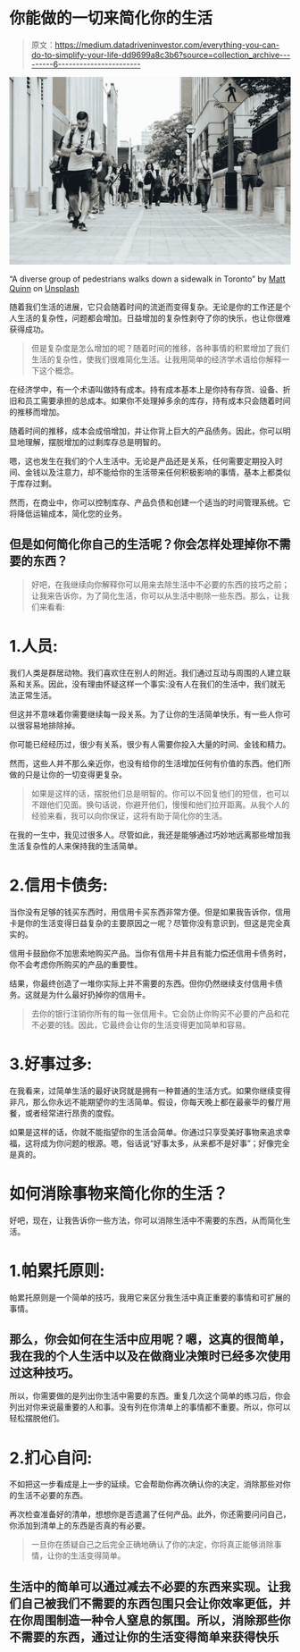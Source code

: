 # 你能做的一切来简化你的生活

> 原文：<https://medium.datadriveninvestor.com/everything-you-can-do-to-simplify-your-life-dd9699a8c3b6?source=collection_archive---------6----------------------->

![](img/6074440b0de2866ea871f7229e5f282d.png)

“A diverse group of pedestrians walks down a sidewalk in Toronto” by [Matt Quinn](https://unsplash.com/@matt_quinn?utm_source=medium&utm_medium=referral) on [Unsplash](https://unsplash.com?utm_source=medium&utm_medium=referral)

随着我们生活的进展，它只会随着时间的流逝而变得复杂。无论是你的工作还是个人生活的复杂性，问题都会增加。日益增加的复杂性剥夺了你的快乐，也让你很难获得成功。

> 但是复杂度是怎么增加的呢？随着时间的推移，各种事情的积累增加了我们生活的复杂性，使我们很难简化生活。让我用简单的经济学术语给你解释一下这个概念。

在经济学中，有一个术语叫做持有成本。持有成本基本上是你持有存货、设备、折旧和员工需要承担的总成本。如果你不处理掉多余的库存，持有成本只会随着时间的推移而增加。

随着时间的推移，成本会成倍增加，并让你背上巨大的产品债务。因此，你可以明显地理解，摆脱增加的过剩库存总是明智的。

嗯，这也发生在我们的个人生活中。无论是产品还是关系，任何需要定期投入时间、金钱以及注意力，却不能给你的生活带来任何积极影响的事情，基本上都类似于库存过剩。

然而，在商业中，你可以控制库存、产品负债和创建一个适当的时间管理系统。它将降低运输成本，简化您的业务。

## 但是如何简化你自己的生活呢？你会怎样处理掉你不需要的东西？

> 好吧，在我继续向你解释你可以用来去除生活中不必要的东西的技巧之前；让我来告诉你，为了简化生活，你可以从生活中剔除一些东西。那么，让我们来看看:

# 1.人员:

我们人类是群居动物。我们喜欢住在别人的附近。我们通过互动与周围的人建立联系和关系。因此，没有理由怀疑这样一个事实:没有人在我们的生活中，我们就无法正常生活。

但这并不意味着你需要继续每一段关系。为了让你的生活简单快乐，有一些人你可以很容易地排除掉。

你可能已经经历过，很少有关系，很少有人需要你投入大量的时间、金钱和精力。

然而，这些人并不那么亲近你，也没有给你的生活增加任何有价值的东西。他们所做的只是让你的一切变得更复杂。

> 如果是这样的话，摆脱他们总是明智的。你可以不回复他们的短信，也可以不跟他们见面。换句话说，你避开他们，慢慢和他们拉开距离。从我个人的经验来看，我可以向你保证，这将有助于简化你的生活。

在我的一生中，我见过很多人。尽管如此，我还是能够通过巧妙地远离那些增加我生活复杂性的人来保持我的生活简单。

# 2.信用卡债务:

当你没有足够的钱买东西时，用信用卡买东西非常方便。但是如果我告诉你，信用卡是你的生活变得日益复杂的主要原因之一呢？尽管你没有意识到，但这是完全真实的。

信用卡鼓励你不加思索地购买产品。当你有信用卡并且有能力偿还信用卡债务时，你不会考虑你所购买的产品的重要性。

结果，你最终创造了一堆你实际上并不需要的东西。但你仍然继续支付信用卡债务。这就是为什么最好扔掉你的信用卡。

> 去你的银行注销你所有的每一张信用卡。它会防止你购买不必要的产品和花不必要的钱。因此，它最终会让你的生活变得更加简单和容易。

# 3.好事过多:

在我看来，过简单生活的最好诀窍就是拥有一种普通的生活方式。如果你继续变得非凡，那么你永远不能期望你的生活简单。假设，你每天晚上都在最豪华的餐厅用餐，或者经常进行昂贵的度假。

如果是这样的话，你就不能指望你的生活会简单。你通过只享受美好事物来追求幸福，这将成为你问题的根源。嗯，俗话说“好事太多，从来都不是好事”；好像完全是真的。

# 如何消除事物来简化你的生活？

好吧，现在，让我告诉你一些方法，你可以消除生活中不需要的东西，从而简化生活。

# 1.帕累托原则:

帕累托原则是一个简单的技巧，我用它来区分我生活中真正重要的事情和可扩展的事情。

## 那么，你会如何在生活中应用呢？嗯，这真的很简单，我在我的个人生活中以及在做商业决策时已经多次使用过这种技巧。

所以，你需要做的是列出你生活中需要的东西。重复几次这个简单的练习后，你会列出对你来说最重要的人和事。没有列在你清单上的事情都不重要。所以，你可以轻松摆脱他们。

# 2.扪心自问:

不如把这一步看成是上一步的延续。它会帮助你再次确认你的决定，消除那些对你的生活不必要的东西。

再次检查准备好的清单，想想你是否遗漏了任何产品。此外，你还需要问问自己，你添加到清单上的东西是否真的有必要。

> 一旦你在质疑自己之后完全正确地确认了你的决定，你将真正能够消除事情，让你的生活变得简单。

## 生活中的简单可以通过减去不必要的东西来实现。让我们自己被我们不需要的东西包围只会让你效率更低，并在你周围制造一种令人窒息的氛围。所以，消除那些你不需要的东西，通过让你的生活变得简单来获得快乐